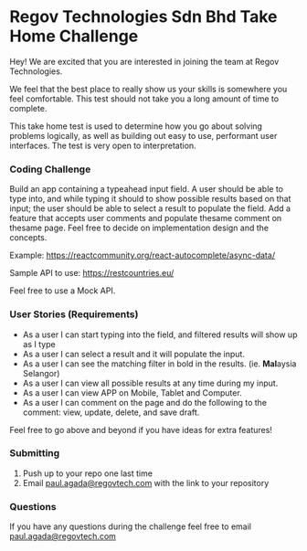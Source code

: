 # Regov Technologies Sdn Bhd Take Home Challenge

Hey! We are excited that you are interested in joining the team at Regov Technologies.

We feel that the best place to really show us your skills is somewhere you feel comfortable. This test should not take you a long amount of time to complete.

This take home test is used to determine how you go about solving problems logically, as well as building out easy to use, performant user interfaces. The test is very open to interpretation.

### Coding Challenge

Build an app containing a typeahead input field.
A user should be able to type into, and while typing it should to show possible results based on that input; the user should be able to select a result to populate the field.
Add a feature that accepts user comments and populate thesame comment on thesame page.
Feel free to decide on implementation design and the concepts.

Example: https://reactcommunity.org/react-autocomplete/async-data/

Sample API to use: https://restcountries.eu/

Feel free to use a Mock API.

### User Stories (Requirements)

- As a user I can start typing into the field, and filtered results will show up as I type
- As a user I can select a result and it will populate the input.
- As a user I can see the matching filter in bold in the results. (ie. **Mal**aysia Selangor)
- As a user I can view all possible results at any time during my input.
- As a user I can view APP on Mobile, Tablet and Computer.
- As a user I can comment on the page and do the following to the comment: view, update, delete, and save draft.

Feel free to go above and beyond if you have ideas for extra features!

### Submitting

1. Push up to your repo one last time
2. Email paul.agada@regovtech.com with the link to your repository

### Questions

If you have any questions during the challenge feel free to email paul.agada@regovtech.com
